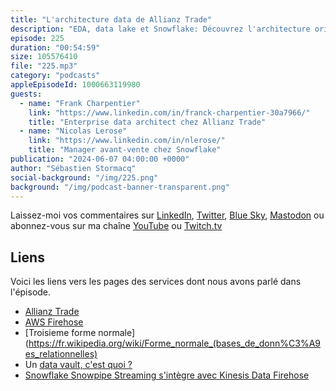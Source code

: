 ```yaml
---
title: "L'architecture data de Allianz Trade"
description: "EDA, data lake et Snowflake: Découvrez l'architecture orientée événements d'Allianz Trade et les systèmes d'ingestion, de stockage, de transformation et d'analyse de données mis en place avec Snowflake. Nous faisons une exploration approfondie de la gestion de données à grande échelle chez Allianz Trade, leader mondial de l'assurance-crédit. Un podcast informatif pour les data scientists, analystes de données et tous ceux qui s'intéressent à la gestion de données."
episode: 225
duration: "00:54:59"
size: 105576410
file: "225.mp3"
category: "podcasts"
appleEpisodeId: 1000663119980
guests:
  - name: "Frank Charpentier"
    link: "https://www.linkedin.com/in/franck-charpentier-30a7966/"
    title: "Enterprise data architect chez Allianz Trade"
  - name: "Nicolas Lerose"
    link: "https://www.linkedin.com/in/nlerose/"
    title: "Manager avant-vente chez Snowflake"
publication: "2024-06-07 04:00:00 +0000"
author: "Sébastien Stormacq"
social-background: "/img/225.png"
background: "/img/podcast-banner-transparent.png"
---
```


Laissez-moi vos commentaires sur [LinkedIn](https://www.linkedin.com/in/sebastienstormacq/), [Twitter](https://twitter.com/sebsto), [Blue Sky](https://bsky.app/profile/sebsto.bsky.social), [Mastodon](https://awscommunity.social/@sebsto) ou abonnez-vous sur ma chaîne [YouTube](https://www.youtube.com/sebsto) ou [Twitch.tv](https://www.twitch.tv/sebAWS)

## Liens

Voici les liens vers les pages des services dont nous avons parlé dans l'épisode.

- [Allianz Trade](https://www.allianz-trade.fr/)
- [AWS Firehose](https://aws.amazon.com/fr/firehose/)
- [Troisieme forme normale](https://fr.wikipedia.org/wiki/Forme_normale_(bases_de_donn%C3%A9es_relationnelles) 
- Un [data vault, c'est quoi ?](https://www.snowflake.com/data-cloud-glossary/data-vault/)
- [Snowflake Snowpipe Streaming s'intègre avec Kinesis Data Firehose](https://aws.amazon.com/about-aws/whats-new/2024/01/stream-data-snowflake-kinesis-data-firehose-snowpipe-streaming-preview/)